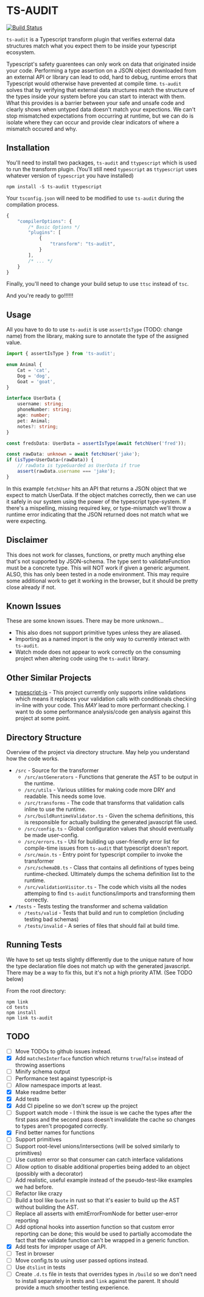 # TS-AUDIT

[![Build
Status](https://travis-ci.com/jacobgardner/ts-audit.svg?branch=master)](https://travis-ci.com/jacobgardner/ts-audit)

`ts-audit` is a Typescript transform plugin that verifies external data
structures match what you expect them to be inside your typescript ecosystem.

Typescript's safety guarentees can only work on data that originated inside your
code. Performing a type assertion on a JSON object downloaded from an external
API or library can lead to odd, hard to debug, runtime errors that Typescript
would otherwise have prevented at compile time. `ts-audit` solves that by
verifying that external data structures match the structure of the types inside
your system before you can start to interact with them. What this provides is a
barrier between your safe and unsafe code and clearly shows when untyped data
doesn't match your expections. We can't stop mismatched expectations from
occurring at runtime, but we can do is isolate where they can occur and provide
clear indicators of where a mismatch occured and why.

## Installation

You'll need to install two packages, `ts-audit` and `ttypescript` which is used
to run the transform plugin. (You'll still need `typescript` as `ttypescript`
uses whatever version of `typescript` you have installed)

    npm install -S ts-audit ttypescript

Your `tsconfig.json` will need to be modified to use `ts-audit` during the
compilation process.

```javascript
{
    "compilerOptions": {
        /* Basic Options */
        "plugins": [
            {
                "transform": "ts-audit",
            }
        ],
        /* ... */
    }
}
```

Finally, you'll need to change your build setup to use `ttsc` instead of `tsc`.

And you're ready to go!!!!!!

## Usage

All you have to do to use `ts-audit` is use `assertIsType` (TODO: change
name) from the library, making sure to annotate the type of the assigned value.

```typescript
import { assertIsType } from 'ts-audit';

enum Animal {
    Cat = 'cat',
    Dog = 'dog',
    Goat = 'goat',
}

interface UserData {
    username: string;
    phoneNumber: string;
    age: number;
    pet: Animal;
    notes?: string;
}

const fredsData: UserData = assertIsType(await fetchUser('fred'));

const rawData: unknown = await fetchUser('jake');
if (isType<UserData>(rawData)) {
    // rawData is typeGuarded as UserData if true
    assert(rawData.username === 'jake');
}
```

In this example `fetchUser` hits an API that returns a JSON object that we
expect to match UserData. If the object matches correctly, then we can use it
safely in our system using the power of the typescript type-system. If there's
a mispelling, missing required key, or type-mismatch we'll throw a runtime error
indicating that the JSON returned does not match what we were expecting.

## Disclaimer

This does not work for classes, functions, or pretty much anything else that's
not supported by JSON-schema. The type sent to validateFunction must be a
concrete type. This will NOT work if given a generic argument. ALSO, this has
only been tested in a node environment. This may require some additional work to
get it working in the browser, but it should be pretty close already if not.

## Known Issues

These are some known issues. There may be more unknown...

-   This also does not support primitive types unless they are aliased.
-   Importing as a named import is the only way to currently interact with
    `ts-audit`.
-   Watch mode does not appear to work correctly on the consuming project when
    altering code using the `ts-audit` library.

## Other Similar Projects

-   [typescript-is](https://github.com/woutervh-/typescript-is) - This project
    currently only supports inline validations which means it replaces your
    validation calls with conditionals checking in-line with your code. This
    _MAY_ lead to more performant checking. I want to do some performance
    analysis/code gen analysis against this project at some point.

## Directory Structure

Overview of the project via directory structure. May help you understand how
the code works.

-   `/src` - Source for the transformer
    -   `/src/astGenerators` - Functions that generate the AST to be output in the runtime.
    -   `/src/utils` - Various utilities for making code more DRY and readable. This needs some love.
    -   `/src/transforms` - The code that transforms that validation calls inline to use the runtime.
    -   `/src/buildRuntimeValidator.ts` - Given the schema definitions, this is responsible
        for actually building the generated javascript file used.
    -   `/src/config.ts` - Global configuration values that should eventually be made user-config.
    -   `/src/errors.ts` - Util for building up user-friendly error list for compile-time issues
        from `ts-audit` that typescript doesn't report.
    -   `/src/main.ts` - Entry point for typescript compiler to invoke the transformer
    -   `/src/schemaDB.ts` - Class that contains all definitions of types being runtime-checked.
        Ultimately dumps the schema definition list to the runtime.
    -   `/src/validationVisitor.ts` - The code which visits all the nodes
        attemping to find `ts-audit` functions/imports and transforming them correctly.
-   `/tests` - Tests testing the transformer and schema validation
    -   `/tests/valid` - Tests that build and run to completion (including testing bad schemas)
    -   `/tests/invalid` - A series of files that should fail at build time.

## Running Tests

We have to set up tests slightly differently due to the unique nature of how the
type declaration file does not match up with the generated javascript. There
may be a way to fix this, but it's not a high priority ATM. (See TODO below)

From the root directory:

    npm link
    cd tests
    npm install
    npm link ts-audit

## TODO

-   [ ] Move TODOs to github issues instead.
-   [x] Add `matchesInterface` function which returns `true`/`false` instead of
        throwing assertions
-   [ ] Minify schema output
-   [ ] Performance test against typescript-is
-   [ ] Allow namespace imports at least.
-   [x] Make readme better
-   [x] Add tests
-   [x] Add CI pipeline so we don't screw up the project
-   [ ] Support watch mode - I think the issue is we cache the types after the
        first pass and the second pass doesn't invalidate the cache so changes to
        types aren't propogated correctly.
-   [x] Find better names for functions
-   [ ] Support primitives
-   [ ] Support root-level unions/intersections (will be solved similarly to primitives)
-   [ ] Use custom error so that consumer can catch interface validations
-   [ ] Allow option to disable additional properties being added to an object
        (possibly with a decorator)
-   [ ] Add realistic, useful example instead of the pseudo-test-like examples
        we had before.
-   [ ] Refactor like crazy
-   [ ] Build a tool like `Quote` in rust so that it's easier to build up the
        AST without building the AST.
-   [ ] Replace all asserts with emitErrorFromNode for better user-error
        reporting
-   [ ] Add optional hooks into assertion function so that custom error
        reporting can be done; this would be used to partially accomodate the fact that the
        validate function can't be wrapped in a generic function.
-   [x] Add tests for improper usage of API.
-   [ ] Test in browser
-   [ ] Move config.ts to using user passed options instead.
-   [ ] Use `dtslint` in tests
-   [ ] Create `.d.ts` file in tests that overrides types in `/build` so we
        don't need to install separately in tests and `link` against the parent.
        It should provide a much smoother testing experience.
